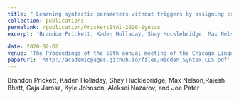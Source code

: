 ```yaml
---
title: " Learning syntactic parameters without triggers by assigning credit and blame"
collection: publications
permalink: /publication/PrickettEtAl-2020-Syntax
excerpt: 'Brandon Prickett, Kaden Holladay, Shay Hucklebridge, Max Nelson,Rajesh Bhatt, Gaja Jarosz, Kyle Johnson, Aleksei Nazarov, and Joe Pater'

date: 2020-02-02
venue: 'The Proceedings of the 55th annual meeting of the Chicago Linguistic Society'
paperurl: 'http://academicpages.github.io/files/Hidden_Syntax_CLS.pdf'
---
```

Brandon Prickett, Kaden Holladay, Shay Hucklebridge, Max Nelson,Rajesh Bhatt, Gaja Jarosz, Kyle Johnson, Aleksei Nazarov, and Joe Pater
